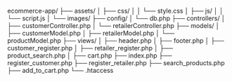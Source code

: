 ecommerce-app/
├── assets/
│   ├── css/
│   │   └── style.css
│   ├── js/
│   │   └── script.js
│   └── images/
├── config/
│   └── db.php
├── controllers/
│   ├── customerController.php
│   └── retailerController.php
├── models/
│   ├── customerModel.php
│   ├── retailerModel.php
│   └── productModel.php
├── views/
│   ├── header.php
│   ├── footer.php
│   ├── customer_register.php
│   ├── retailer_register.php
│   ├── product_search.php
│   ├── cart.php
├── index.php
├── register_customer.php
├── register_retailer.php
├── search_products.php
├── add_to_cart.php
└── .htaccess
